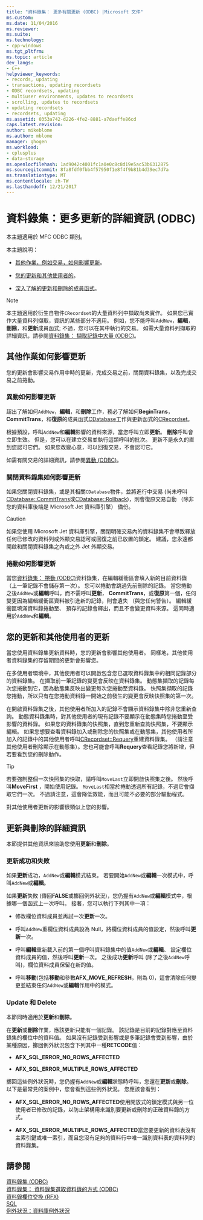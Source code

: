 ```yaml
---
title: "資料錄集： 更多有關更新 (ODBC) |Microsoft 文件"
ms.custom: 
ms.date: 11/04/2016
ms.reviewer: 
ms.suite: 
ms.technology:
- cpp-windows
ms.tgt_pltfrm: 
ms.topic: article
dev_langs:
- C++
helpviewer_keywords:
- records, updating
- transactions, updating recordsets
- ODBC recordsets, updating
- multiuser environments, updates to recordsets
- scrolling, updates to recordsets
- updating recordsets
- recordsets, updating
ms.assetid: 0353a742-d226-4fe2-8881-a7daeffe86cd
caps.latest.revision: 
author: mikeblome
ms.author: mblome
manager: ghogen
ms.workload:
- cplusplus
- data-storage
ms.openlocfilehash: 1ad9042c4001fc1a0e0c8c8d19e5ac53b6312875
ms.sourcegitcommit: 8fa8fdf0fbb4f57950f1e8f4f9b81b4d39ec7d7a
ms.translationtype: MT
ms.contentlocale: zh-TW
ms.lasthandoff: 12/21/2017
---
```

# <a name="recordset-more-about-updates-odbc"></a>資料錄集：更多更新的詳細資訊 (ODBC)
本主題適用於 MFC ODBC 類別。  
  
 本主題說明：  
  
-   [其他作業，例如交易，如何影響更新](#_core_how_transactions_affect_updates)。  
  
-   [您的更新和其他使用者的](#_core_your_updates_and_the_updates_of_other_users)。  
  
-   [深入了解的更新和刪除的成員函式](#_core_more_about_update_and_delete)。  
  
> [!NOTE]
>  本主題適用於衍生自物件`CRecordset`的大量資料列中擷取尚未實作。 如果您已實作大量資料列擷取，資訊的某些部分不適用。 例如，您不能呼叫`AddNew`，**編輯**，**刪除**，和**更新**成員函式; 不過，您可以在其中執行的交易。 如需大量資料列擷取的詳細資訊，請參閱[資料錄集： 擷取記錄中大量 (ODBC)](../../data/odbc/recordset-fetching-records-in-bulk-odbc.md)。  
  
##  <a name="_core_how_other_operations_affect_updates"></a>其他作業如何影響更新  
 您的更新會影響交易作用中時的更新，完成交易之前，關閉資料錄集，以及完成交易之前捲動。  
  
###  <a name="_core_how_transactions_affect_updates"></a>異動如何影響更新  
 超出了解如何`AddNew`，**編輯**，和**刪除**工作，務必了解如何**BeginTrans**， **CommitTrans**，和**復原**的成員函式[CDatabase](../../mfc/reference/cdatabase-class.md)工作與更新函式的[CRecordset](../../mfc/reference/crecordset-class.md)。  
  
 根據預設，呼叫`AddNew`和**編輯**影響的資料來源，當您呼叫立即**更新**。 **刪除**呼叫會立即生效。 但是，您可以在建立交易並執行這類呼叫的批次。 更新不是永久的直到您認可它們。 如果您改變心意，可以回復交易，不會認可它。  
  
 如需有關交易的詳細資訊，請參閱[異動 (ODBC)](../../data/odbc/transaction-odbc.md)。  
  
###  <a name="_core_how_closing_the_recordset_affects_updates"></a>關閉資料錄集如何影響更新  
 如果您關閉資料錄集，或是其相關`CDatabase`物件，並將進行中交易 (尚未呼叫[CDatabase::CommitTrans](../../mfc/reference/cdatabase-class.md#committrans)或[CDatabase::Rollback](../../mfc/reference/cdatabase-class.md#rollback))，則會復原交易自動 （除非您的資料庫後端是 Microsoft Jet 資料庫引擎） 備份。  
  
> [!CAUTION]
>  如果您使用 Microsoft Jet 資料庫引擎，關閉明確交易內的資料錄集不會導致釋放任何已修改的資料列或外顯交易認可或回復之前已放置的鎖定。 建議，您永遠都開啟和關閉資料錄集之內或之外 Jet 外顯交易。  
  
###  <a name="_core_how_scrolling_affects_updates"></a>捲動如何影響更新  
 當您[資料錄集： 捲動 (ODBC)](../../data/odbc/recordset-scrolling-odbc.md)資料錄集，在編輯緩衝區會填入新的目前資料錄 （上一筆記錄不會儲存第一次）。 您可以捲動會跳過先前刪除的記錄。 當您捲動之後`AddNew`或**編輯**呼叫，而不需呼叫**更新**， **CommitTrans**，或**復原**第一個，任何變更因為編輯緩衝區資料被引進新的記錄，則會遺失 （與您任何警告）。 編輯緩衝區填滿資料錄捲動至、 預存的記錄會釋出，而且不會變更資料來源。 這同時適用於`AddNew`和**編輯**。  
  
##  <a name="_core_your_updates_and_the_updates_of_other_users"></a>您的更新和其他使用者的更新  
 當您使用資料錄集更新資料時，您的更新會影響其他使用者。 同樣地，其他使用者資料錄集的存留期間的更新會影響您。  
  
 在多使用者環境中，其他使用者可以開啟包含您已選取資料錄集中的相同記錄部分的資料錄集。 在擷取前一筆記錄的變更會反映在資料錄集。 動態集擷取的記錄每次您捲動到它，因為動態集反映出變更每次您捲動至資料錄。 快照集擷取的記錄您捲動，所以只有在您捲動資料錄一開始之前發生的變更會反映快照集的第一次。  
  
 在開啟資料錄集之後，其他使用者所加入的記錄不會顯示資料錄集中除非您重新查詢。 動態資料錄集時，對其他使用者的現有記錄不要顯示在動態集時您捲動至受影響的資料錄。 如果您的資料錄集的快照集，直到您重新查詢快照集，不要顯示編輯。 如果您想要查看資料錄加入或刪除您的快照集或在動態集，其他使用者所加入的記錄中的其他使用者呼叫[CRecordset::Requery](../../mfc/reference/crecordset-class.md#requery)重建資料錄集。 （請注意其他使用者刪除顯示在動態集）。您也可能會呼叫**Requery**查看記錄您將新增，但若要看到您的刪除動作。  
  
> [!TIP]
>  若要強制整個一次快照集的快取，請呼叫`MoveLast`立即開啟快照集之後。 然後呼叫**MoveFirst** ，開始使用記錄。 `MoveLast`相當於捲動透過所有記錄，不過它會擷取它們一次。 不過請注意，這會降低效能，而且可能不必要的部分驅動程式。  
  
 對其他使用者更新的影響很類似上您的影響。  
  
##  <a name="_core_more_about_update_and_delete"></a>更新與刪除的詳細資訊  
 本節提供其他資訊來協助您使用**更新**和**刪除**。  
  
### <a name="update-success-and-failure"></a>更新成功和失敗  
 如果**更新**成功，`AddNew`或**編輯**模式結束。 若要開始`AddNew`或**編輯**一次模式中，呼叫`AddNew`或**編輯**。  
  
 如果**更新**失敗 (傳回**FALSE**或擲回例外狀況)，您仍握有`AddNew`或**編輯**模式中，根據哪一個函式上一次呼叫。 接著，您可以執行下列其中一項：  
  
-   修改欄位資料成員並再試一次**更新**一次。  
  
-   呼叫`AddNew`重欄位資料成員設為 Null，將欄位資料成員的值設定，然後呼叫**更新**一次。  
  
-   呼叫**編輯**重新載入前的第一個呼叫資料錄集中的值`AddNew`或**編輯**、 設定欄位資料成員的值，然後呼叫**更新**一次。 之後成功**更新**呼叫 (除了之後`AddNew`呼叫)，欄位資料成員保留在新的值。  
  
-   呼叫**移動**(包括**移動**和參數**AFX_MOVE_REFRESH**，則為 0)，這會清除任何變更並結束任何`AddNew`或**編輯**作用中的模式。  
  
### <a name="update-and-delete"></a>Update 和 Delete  
 本節同時適用於**更新**和**刪除**。  
  
 在**更新**或**刪除**作業，應該更新只能有一個記錄。 該記錄是目前的記錄對應至資料錄集的欄位中的資料值。 如果沒有記錄受到影響或是多筆記錄會受到影響，由於某種原因，擲回例外狀況包含下列其中一種**RETCODE**值：  
  
-   **AFX_SQL_ERROR_NO_ROWS_AFFECTED**  
  
-   **AFX_SQL_ERROR_MULTIPLE_ROWS_AFFECTED**  
  
 擲回這些例外狀況時，您仍握有`AddNew`或**編輯**狀態時呼叫，您還在**更新**或**刪除**。 以下是最常見的案例中，您會看到這些例外狀況。 您應該會看到：  
  
-   **AFX_SQL_ERROR_NO_ROWS_AFFECTED**使用開放式的鎖定模式與另一位使用者已修改的記錄，以防止架構用來識別要更新或刪除的正確資料錄的方式。  
  
-   **AFX_SQL_ERROR_MULTIPLE_ROWS_AFFECTED**當您要更新的資料表沒有主索引鍵或唯一索引，而且您沒有足夠的資料行中唯一識別資料表的資料列的資料錄集。  
  
## <a name="see-also"></a>請參閱  
 [資料錄集 (ODBC)](../../data/odbc/recordset-odbc.md)   
 [資料錄集： 資料錄集選取資料錄的方式 (ODBC)](../../data/odbc/recordset-how-recordsets-select-records-odbc.md)   
 [資料錄欄位交換 (RFX)](../../data/odbc/record-field-exchange-rfx.md)   
 [SQL](../../data/odbc/sql.md)   
 [例外狀況：資料庫例外狀況](../../mfc/exceptions-database-exceptions.md)